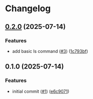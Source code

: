 # Changelog

## [0.2.0](https://github.com/jbussdieker/jbussdieker-storage/compare/v0.1.0...v0.2.0) (2025-07-14)


### Features

* add basic ls command ([#3](https://github.com/jbussdieker/jbussdieker-storage/issues/3)) ([1c793bf](https://github.com/jbussdieker/jbussdieker-storage/commit/1c793bfab420621febcdde55fa9faec8e44baa3d))

## 0.1.0 (2025-07-14)


### Features

* initial commit ([#1](https://github.com/jbussdieker/jbussdieker-storage/issues/1)) ([e6c9071](https://github.com/jbussdieker/jbussdieker-storage/commit/e6c90714ab8c22862143a6fc4433c09450adfb88))
